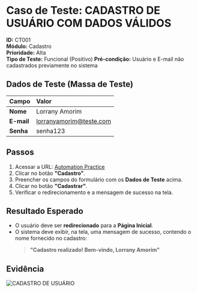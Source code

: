 # Caso de Teste: CADASTRO DE USUÁRIO COM DADOS VÁLIDOS

**ID:** CT001  
**Módulo:** Cadastro  
**Prioridade:** Alta  
**Tipo de Teste:** Funcional (Positivo) 
**Pré-condição:** Usuário e E-mail não cadastrados previamente no sistema

## Dados de Teste (Massa de Teste)
| Campo | Valor |
| :--- | :--- |
| **Nome** | Lorrany Amorim |
| **E-mail** | lorranyamorim@teste.com |
| **Senha** | senha123 |

## Passos
1. Acessar a URL: [Automation Practice](https://www.automationpratice.com.br/)
2. Clicar no botão **"Cadastro"**.
3. Preencher os campos do formulário com os **Dados de Teste** acima.
4. Clicar no botão **"Cadastrar"**.
5. Verificar o redirecionamento e a mensagem de sucesso na tela.

## Resultado Esperado
- O usuário deve ser **redirecionado** para a **Página Inicial**.
- O sistema deve exibir, na tela, uma mensagem de sucesso, contendo o nome fornecido no cadastro:
  > **"Cadastro realizado! Bem-vindo, Lorrany Amorim"**

## Evidência
![CADASTRO DE USUÁRIO](/3_Evidências/cadastro_realizado_com_sucesso.png)

















